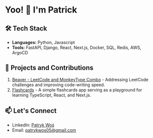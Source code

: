 # Yoo! 👋 I'm Patrick


## 🛠️ Tech Stack
- **Languages:** Python, Javascript
- **Tools:** FastAPI, Django, React, Next.js, Docker, SQL, Redis, AWS, ArgoCD

## 🚀 Projects and Contributions
1. [Beaver - LeetCode and MonkeyType Combo](https://github.com/nikitazigman/beaver) - Addressing LeetCode challenges and improving code-writing speed.
2. [Flashcards](https://github.com/patrykwos/flashcards) - A simple flashcards app serving as a playground for learning TypeScript, React, and Next.js.

## 📫 Let's Connect
- LinkedIn: [Patryk Woś](https://www.linkedin.com/in/patryk-wo%C5%9B-5a8a7b242/)
- Email: [patrykwos05@gmail.com](patrykwos05@gmail.com)
